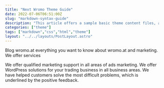 ```yaml
---
title: "Next Wromo Theme Guide"
date: 2022-07-06T06:51:00Z
slug: "markdown-syntax-guide"
description: "This article offers a sample basic theme content files, also it shows whether basic HTML elements are decorated wromo thems."
categories: ["theme"]
tags: ["markdown","css","html","theme"]
layout: "../../layouts/PostLayout.astro"
---
```


Blog wromo.at everything you want to know about wromo.at and marketing.
We offer services

We offer qualified marketing support in all areas of ads marketing. We offer WordPress solutions for your trading business in all business areas. We have helped customers solve the most difficult problems, which is underlined by the positive feedback.
